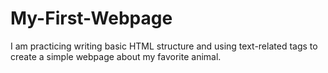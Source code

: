 # My-First-Webpage
I am practicing writing basic HTML structure and using text-related tags to create a simple webpage about my favorite animal.

